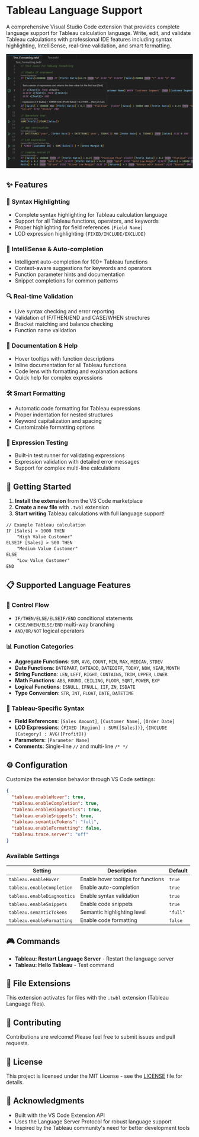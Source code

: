 # Tableau Language Support

A comprehensive Visual Studio Code extension that provides complete language support for Tableau calculation language. Write, edit, and validate Tableau calculations with professional IDE features including syntax highlighting, IntelliSense, real-time validation, and smart formatting.

![Tableau Language Support](./images/example.png)

## ✨ Features

### 🎨 **Syntax Highlighting**
- Complete syntax highlighting for Tableau calculation language
- Support for all Tableau functions, operators, and keywords
- Proper highlighting for field references `[Field Name]`
- LOD expression highlighting `{FIXED/INCLUDE/EXCLUDE}`

### 🧠 **IntelliSense & Auto-completion**
- Intelligent auto-completion for 100+ Tableau functions
- Context-aware suggestions for keywords and operators
- Function parameter hints and documentation
- Snippet completions for common patterns

### 🔍 **Real-time Validation**
- Live syntax checking and error reporting
- Validation of IF/THEN/END and CASE/WHEN structures
- Bracket matching and balance checking
- Function name validation

### 📖 **Documentation & Help**
- Hover tooltips with function descriptions
- Inline documentation for all Tableau functions
- Code lens with formatting and explanation actions
- Quick help for complex expressions

### 🛠️ **Smart Formatting**
- Automatic code formatting for Tableau expressions
- Proper indentation for nested structures
- Keyword capitalization and spacing
- Customizable formatting options

### 🧪 **Expression Testing**
- Built-in test runner for validating expressions
- Expression validation with detailed error messages
- Support for complex multi-line calculations

## 🚀 Getting Started

1. **Install the extension** from the VS Code marketplace
2. **Create a new file** with `.twbl` extension
3. **Start writing** Tableau calculations with full language support!

```tableau
// Example Tableau calculation
IF [Sales] > 1000 THEN
    "High Value Customer"
ELSEIF [Sales] > 500 THEN
    "Medium Value Customer"
ELSE
    "Low Value Customer"
END
```

## 📋 Supported Language Features

### 🔧 **Control Flow**
- `IF/THEN/ELSE/ELSEIF/END` conditional statements
- `CASE/WHEN/ELSE/END` multi-way branching
- `AND/OR/NOT` logical operators

### 📊 **Function Categories**
- **Aggregate Functions**: `SUM`, `AVG`, `COUNT`, `MIN`, `MAX`, `MEDIAN`, `STDEV`
- **Date Functions**: `DATEPART`, `DATEADD`, `DATEDIFF`, `TODAY`, `NOW`, `YEAR`, `MONTH`
- **String Functions**: `LEN`, `LEFT`, `RIGHT`, `CONTAINS`, `TRIM`, `UPPER`, `LOWER`
- **Math Functions**: `ABS`, `ROUND`, `CEILING`, `FLOOR`, `SQRT`, `POWER`, `EXP`
- **Logical Functions**: `ISNULL`, `IFNULL`, `IIF`, `ZN`, `ISDATE`
- **Type Conversion**: `STR`, `INT`, `FLOAT`, `DATE`, `DATETIME`

### 🎯 **Tableau-Specific Syntax**
- **Field References**: `[Sales Amount]`, `[Customer Name]`, `[Order Date]`
- **LOD Expressions**: `{FIXED [Region] : SUM([Sales])}`, `{INCLUDE [Category] : AVG([Profit])}`
- **Parameters**: `[Parameter Name]`
- **Comments**: Single-line `//` and multi-line `/* */`

## ⚙️ Configuration

Customize the extension behavior through VS Code settings:

```json
{
  "tableau.enableHover": true,
  "tableau.enableCompletion": true,
  "tableau.enableDiagnostics": true,
  "tableau.enableSnippets": true,
  "tableau.semanticTokens": "full",
  "tableau.enableFormatting": false,
  "tableau.trace.server": "off"
}
```

### Available Settings

| Setting | Description | Default |
|---------|-------------|---------|
| `tableau.enableHover` | Enable hover tooltips for functions | `true` |
| `tableau.enableCompletion` | Enable auto-completion | `true` |
| `tableau.enableDiagnostics` | Enable syntax validation | `true` |
| `tableau.enableSnippets` | Enable code snippets | `true` |
| `tableau.semanticTokens` | Semantic highlighting level | `"full"` |
| `tableau.enableFormatting` | Enable code formatting | `false` |

## 🎮 Commands

- **Tableau: Restart Language Server** - Restart the language server
- **Tableau: Hello Tableau** - Test command

## 📝 File Extensions

This extension activates for files with the `.twbl` extension (Tableau Language files).

## 🤝 Contributing

Contributions are welcome! Please feel free to submit issues and pull requests.

## 📄 License

This project is licensed under the MIT License - see the [LICENSE](LICENSE) file for details.

## 🙏 Acknowledgments

- Built with the VS Code Extension API
- Uses the Language Server Protocol for robust language support
- Inspired by the Tableau community's need for better development tools
